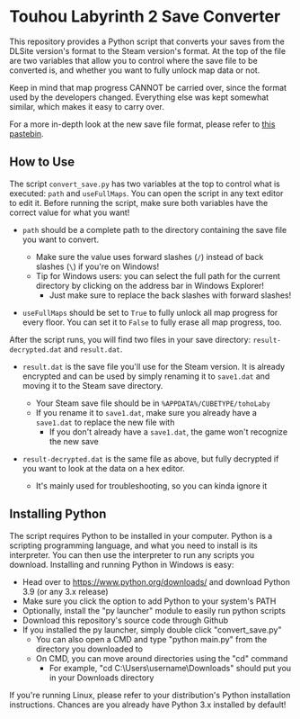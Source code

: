# Touhou Labyrinth 2 Save Converter

This repository provides a Python script that converts your saves from the DLSite version's format to the Steam version's format. At the top of the file are two variables that allow you to control where the save file to be converted is, and whether you want to fully unlock map data or not.

Keep in mind that map progress CANNOT be carried over, since the format used by the developers changed. Everything else was kept somewhat similar, which makes it easy to carry over.

For a more in-depth look at the new save file format, please refer to [this pastebin](https://pastebin.com/Mpx7wdSg). 

## How to Use

The script `convert_save.py` has two variables at the top to control what is executed: `path` and `useFullMaps`. You can open the script in any text editor to edit it. Before running the script, make sure both variables have the correct value for what you want!

* `path` should be a complete path to the directory containing the save file you want to convert. 
  * Make sure the value uses forward slashes (`/`) instead of back slashes (`\`) if you're on Windows!
  * Tip for Windows users: you can select the full path for the current directory by clicking on the address bar in Windows Explorer!
    * Just make sure to replace the back slashes with forward slashes!

* `useFullMaps` should be set to `True` to fully unlock all map progress for every floor. You can set it to `False` to fully erase all map progress, too.

After the script runs, you will find two files in your save directory: `result-decrypted.dat` and  `result.dat`.

* `result.dat` is the save file you'll use for the Steam version. It is already encrypted and can be used by simply renaming it to `save1.dat` and moving it to the Steam save directory.
  * Your Steam save file should be in `%APPDATA%/CUBETYPE/tohoLaby`
  * If you rename it to `save1.dat`, make sure you already have a `save1.dat` to replace the new file with
    * If you don't already have a `save1.dat`, the game won't recognize the new save

* `result-decrypted.dat` is the same file as above, but fully decrypted if you want to look at the data on a hex editor.
  * It's mainly used for troubleshooting, so you can kinda ignore it

## Installing Python

The script requires Python to be installed in your computer. Python is a scripting programming language, and what you need to install is its interpreter. You can then use the interpreter to run any scripts you download. Installing and running Python in Windows is easy:

* Head over to https://www.python.org/downloads/ and download Python 3.9 (or any 3.x release)
* Make sure you click the option to add Python to your system's PATH
* Optionally, install the "py launcher" module to easily run python scripts
* Download this repository's source code through Github
* If you installed the py launcher, simply double click "convert_save.py"
  * You can also open a CMD and type "python main.py" from the directory you downloaded to
  * On CMD, you can move around directories using the "cd" command
    * For example, "cd C:\Users\username\Downloads" should put you in your Downloads directory

If you're running Linux, please refer to your distribution's Python installation instructions. Chances are you already have Python 3.x installed by default!
